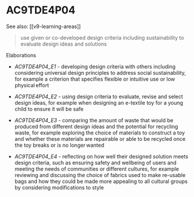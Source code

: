 
# AC9TDE4P04 

See also: [[v9-learning-areas]]

> use given or co-developed design criteria including sustainability to evaluate design ideas and solutions

Elaborations


- _AC9TDE4P04_E1_ - developing design criteria with others including considering universal design principles to address social sustainability, for example a criterion that specifies flexible or intuitive use or low physical effort

- _AC9TDE4P04_E2_ - using design criteria to evaluate, revise and select design ideas, for example when designing an e-textile toy for a young child to ensure it will be safe

- _AC9TDE4P04_E3_ - comparing the amount of waste that would be produced from different design ideas and the potential for recycling waste, for example exploring the choice of materials to construct a toy and whether these materials are repairable or able to be recycled once the toy breaks or is no longer wanted

- _AC9TDE4P04_E4_ - reflecting on how well their designed solution meets design criteria, such as ensuring safety and wellbeing of users and meeting the needs of communities or different cultures, for example reviewing and discussing the choice of fabrics used to make re-usable bags and how they could be made more appealing to all cultural groups by considering modifications to style

